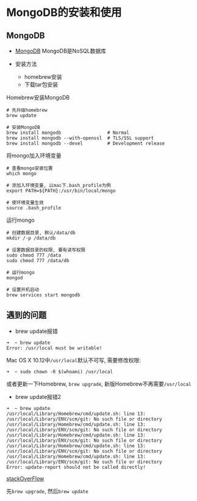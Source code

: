# MongoDB的安装和使用

## MongoDB

* [MongoDB](http://mongodb.com/)
MongoDB是NoSQL数据库

* 安装方法
    - homebrew安装
    - 下载tar包安装

Homebrew安装MongoDB

```shell
# 先升级homebrew
brew update

# 安装MongoDB
brew install mongodb                 # Normal   
brew install mongodb --with-openssl  # TLS/SSL support
brew install mongodb --devel         # Development release
```

将mongo加入环境变量

```shell
# 查看mongo安装位置
which mongo

# 添加入环境变量, 以mac下.bash_profile为例
export PATH=${PATH}:/usr/bin/local/mongo

# 使环境变量生效
source .bash_profile
```

运行mongo

```shell
# 创建数据目录, 默认/data/db
mkdir /-p /data/db

# 设置数据目录的权限, 要有读写权限
sudo chmod 777 /data
sudo chmod 777 /data/db

# 运行mongo
mongod

# 设置开机启动
brew services start mongodb
```

## 遇到的问题

* brew update报错

```shell
➜  ~ brew update
Error: /usr/local must be writable!
```

Mac OS X 10.12中`/usr/local`默认不可写, 需要修改权限:

```shell
➜  ~ sudo chown -R $(whoami) /usr/local
```

或者更新一下Homebrew, `brew upgrade`, 新版Homebrew不再需要`/usr/local`


* brew update报错2

```shell
➜  ~ brew update
/usr/local/Library/Homebrew/cmd/update.sh: line 13: /usr/local/Library/ENV/scm/git: No such file or directory
/usr/local/Library/Homebrew/cmd/update.sh: line 13: /usr/local/Library/ENV/scm/git: No such file or directory
/usr/local/Library/Homebrew/cmd/update.sh: line 13: /usr/local/Library/ENV/scm/git: No such file or directory
/usr/local/Library/Homebrew/cmd/update.sh: line 13: /usr/local/Library/ENV/scm/git: No such file or directory
/usr/local/Library/Homebrew/cmd/update.sh: line 13: /usr/local/Library/ENV/scm/git: No such file or directory
Error: update-report should not be called directly!
```

[stackOverFlow](http://stackoverflow.com/questions/38410020/homebrew-error-update-report-should-not-be-called-directly)

先`brew upgrade`, 然后`brew update`

